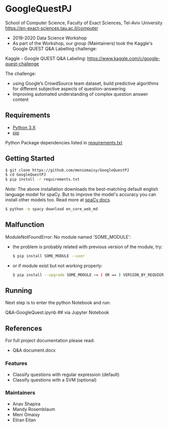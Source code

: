 # GoogleQuestPJ

School of Computer Science, Faculty of Exact Sciences, Tel-Aviv University
https://en-exact-sciences.tau.ac.il/computer

* 2019-2020 Data Science Workshop 
* As part of the Workshop, our group (Maintainers) took the Kaggle's Google QUEST Q&A Labelling challenge:

Kaggle - Google QUEST Q&A Labeling:
https://www.kaggle.com/c/google-quest-challenge

The challenge: 
* using Google’s CrowdSource team dataset, build predictive algorithms for different subjective aspects of question-answering
* Improving automated understanding of complex question answer content

## Requirements

* [Python 3.X](https://docs.python.org/3/)
* [pip](https://pip.pypa.io/en/stable/installing/)

Python Package dependencies listed in [requirements.txt](requirements.txt)

## Getting Started

```bash
$ git clone https://github.com/meniomaisy/GoogleQuestPJ
$ cd GoogleQuestPJ
$ pip install -r requirements.txt
```

_Note:_ The above installation downloads the best-matching default english language model for spaCy. But to improve the model's accuracy you can install other models too. Read more at [spaCy docs](https://spacy.io/usage/models).

```bash
$ python -m spacy download en_core_web_md
```

## Malfunction

ModuleNotFoundError: No module named 'SOME_MODULE':

* the problem is probably related with previous version of the module, try:
	```bash
	$ pip install SOME_MODULE --user
	```
* or if module exist but not working properly:
	```bash
	$ pip install --upgrade SOME_MODULE >= ( OR == ) VERSION_BY_REQUIERMENTS --user
	```	

## Running

Next step is to enter the python Notebook and run:

Q&A-GoogleQuest.ipynb ## via Jupyter Notebook

## References

For full project documentation please read:
* Q&A document.docx

### Features

* Classify questions with regular expression (default)
* Classify questions with a SVM (optional)

### Maintainers
* Anav Shapira
* Mandy Rosemblaum
* Meni Omaisy
* Eliran Eitan
